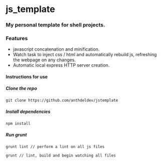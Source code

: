 js_template
==================

### My personal template for shell projects.

### Features

* javascript concatenation and minification.
* Watch task to inject css / html and automatically rebuild js, refreshing the webpage on any changes.
* Automatic local express HTTP server creation.

#### Instructions for use

##### Clone the repo
```shell
git clone https://github.com/anthdeldev/jstemplate
```

##### Install dependencies
```shell
npm install
```

##### Run grunt
```shell
grunt lint // perform a lint on all js files
```

```shell
grunt // lint, build and begin watching all files
```
